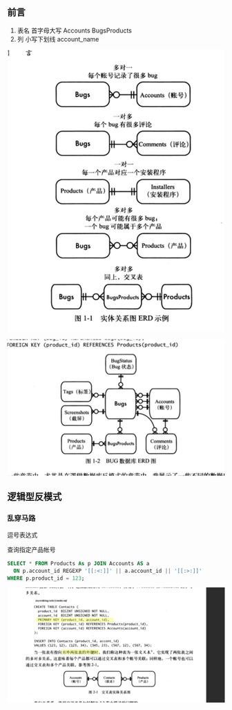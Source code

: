 ## 前言

1. 表名 首字母大写 Accounts BugsProducts
2. 列 小写下划线 account_name

![](images/2023-01-09-15-17-12.png)

![](images/2023-01-09-15-28-33.png)

## 逻辑型反模式

### 乱穿马路

逗号表达式

查询指定产品帐号

```sql
SELECT * FROM Products As p JOIN Accounts AS a
  ON p.account_id REGEXP '[[:<:]]' || a.account_id || '[[:>:]]'
WHERE p.product_id = 123;
```


![](images/2023-01-09-18-06-35.png)